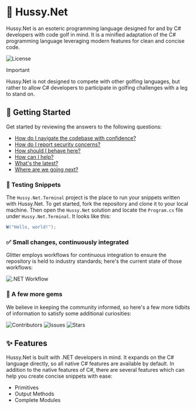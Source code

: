 ﻿# 💃 Hussy.Net

Hussy.Net is an esoteric programming language designed for and by C# developers with code golf in mind. It is a minified adaptation of the C# programming language leveraging modern features for clean and concise code.

![License](https://img.shields.io/github/license/tacosontitan/Hussy.Net?logo=github&style=for-the-badge)

> [!IMPORTANT]
> Hussy.Net is not designed to compete with other golfing languages, but rather to allow C# developers to participate in golfing challenges with a leg to stand on.

## 🚀 Getting Started

Get started by reviewing the answers to the following questions:

- [How do I navigate the codebase with confidence?](http://hussy.tacosontitan.com)
- [How do I report security concerns?](./SECURITY.md)
- [How should I behave here?](./CODE_OF_CONDUCT.md)
- [How can I help?](./CONTRIBUTING.md)
- [What's the latest?](./resources/RELEASE_NOTES.md)
- [Where are we going next?](./resources/ROADMAP.md)

### 🧪 Testing Snippets

The `Hussy.Net.Terminal` project is the place to run your snippets written with Hussy.Net. To get started, fork the repository and clone it to your local machine. Then open the `Hussy.Net` solution and locate the `Program.cs` file under `Hussy.Net.Terminal`. It looks like this:

```csharp
W("Hello, world!");
```

### ✅ Small changes, continuously integrated

Glitter employs workflows for continuous integration to ensure the repository is held to industry standards; here's the
current state of those workflows:

![.NET Workflow](https://img.shields.io/github/actions/workflow/status/tacosontitan/Hussy.Net/build.yml?label=Build%20and%20Test&logo=dotnet&style=for-the-badge)

### 💎 A few more gems

We believe in keeping the community informed, so here's a few more tidbits of information to satisfy some additional
curiosities:

![Contributors](https://img.shields.io/github/contributors/tacosontitan/Hussy.Net?logo=github&style=for-the-badge)
![Issues](https://img.shields.io/github/issues/tacosontitan/Hussy.Net?logo=github&style=for-the-badge)
![Stars](https://img.shields.io/github/stars/tacosontitan/Hussy.Net?logo=github&style=for-the-badge)

## ✨ Features

Hussy.Net is built with .NET developers in mind. It expands on the C# language directly, so all native C# features are available by default. In addition to the native features of C#, there are several features which can help you create concise snippets with ease:

- Primitives
- Output Methods
- Complete Modules
